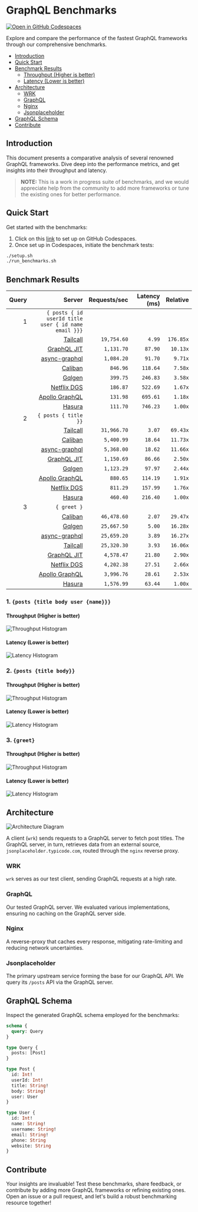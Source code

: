 # GraphQL Benchmarks <!-- omit from toc -->

[![Open in GitHub Codespaces](https://github.com/codespaces/badge.svg)](https://codespaces.new/tailcallhq/graphql-benchmarks)

Explore and compare the performance of the fastest GraphQL frameworks through our comprehensive benchmarks.

- [Introduction](#introduction)
- [Quick Start](#quick-start)
- [Benchmark Results](#benchmark-results)
  - [Throughput (Higher is better)](#throughput-higher-is-better)
  - [Latency (Lower is better)](#latency-lower-is-better)
- [Architecture](#architecture)
  - [WRK](#wrk)
  - [GraphQL](#graphql)
  - [Nginx](#nginx)
  - [Jsonplaceholder](#jsonplaceholder)
- [GraphQL Schema](#graphql-schema)
- [Contribute](#contribute)

[Tailcall]: https://github.com/tailcallhq/tailcall
[Gqlgen]: https://github.com/99designs/gqlgen
[Apollo GraphQL]: https://github.com/apollographql/apollo-server
[Netflix DGS]: https://github.com/netflix/dgs-framework
[Caliban]: https://github.com/ghostdogpr/caliban
[async-graphql]: https://github.com/async-graphql/async-graphql
[Hasura]: https://github.com/hasura/graphql-engine
[GraphQL JIT]: https://github.com/zalando-incubator/graphql-jit

## Introduction

This document presents a comparative analysis of several renowned GraphQL frameworks. Dive deep into the performance metrics, and get insights into their throughput and latency.

> **NOTE:** This is a work in progress suite of benchmarks, and we would appreciate help from the community to add more frameworks or tune the existing ones for better performance.

## Quick Start

Get started with the benchmarks:

1. Click on this [link](https://codespaces.new/tailcallhq/graphql-benchmarks) to set up on GitHub Codespaces.
2. Once set up in Codespaces, initiate the benchmark tests:

```bash
./setup.sh
./run_benchmarks.sh
```

## Benchmark Results

<!-- PERFORMANCE_RESULTS_START -->

| Query | Server | Requests/sec | Latency (ms) | Relative |
|-------:|--------:|--------------:|--------------:|---------:|
| 1 | `{ posts { id userId title user { id name email }}}` |
|| [Tailcall] | `19,754.60` | `4.99` | `176.85x` |
|| [GraphQL JIT] | `1,131.70` | `87.90` | `10.13x` |
|| [async-graphql] | `1,084.20` | `91.70` | `9.71x` |
|| [Caliban] | `846.96` | `118.64` | `7.58x` |
|| [Gqlgen] | `399.75` | `246.83` | `3.58x` |
|| [Netflix DGS] | `186.87` | `522.69` | `1.67x` |
|| [Apollo GraphQL] | `131.98` | `695.61` | `1.18x` |
|| [Hasura] | `111.70` | `746.23` | `1.00x` |
| 2 | `{ posts { title }}` |
|| [Tailcall] | `31,966.70` | `3.07` | `69.43x` |
|| [Caliban] | `5,400.99` | `18.64` | `11.73x` |
|| [async-graphql] | `5,368.00` | `18.62` | `11.66x` |
|| [GraphQL JIT] | `1,150.69` | `86.66` | `2.50x` |
|| [Gqlgen] | `1,123.29` | `97.97` | `2.44x` |
|| [Apollo GraphQL] | `880.65` | `114.19` | `1.91x` |
|| [Netflix DGS] | `811.29` | `157.99` | `1.76x` |
|| [Hasura] | `460.40` | `216.40` | `1.00x` |
| 3 | `{ greet }` |
|| [Caliban] | `46,478.60` | `2.07` | `29.47x` |
|| [Gqlgen] | `25,667.50` | `5.00` | `16.28x` |
|| [async-graphql] | `25,659.20` | `3.89` | `16.27x` |
|| [Tailcall] | `25,320.30` | `3.93` | `16.06x` |
|| [GraphQL JIT] | `4,578.47` | `21.80` | `2.90x` |
|| [Netflix DGS] | `4,202.38` | `27.51` | `2.66x` |
|| [Apollo GraphQL] | `3,996.76` | `28.61` | `2.53x` |
|| [Hasura] | `1,576.99` | `63.44` | `1.00x` |

<!-- PERFORMANCE_RESULTS_END -->



### 1. `{posts {title body user {name}}}`
#### Throughput (Higher is better)

![Throughput Histogram](assets/req_sec_histogram1.png)

#### Latency (Lower is better)

![Latency Histogram](assets/latency_histogram1.png)

### 2. `{posts {title body}}`
#### Throughput (Higher is better)

![Throughput Histogram](assets/req_sec_histogram2.png)

#### Latency (Lower is better)

![Latency Histogram](assets/latency_histogram2.png)

### 3. `{greet}`
#### Throughput (Higher is better)

![Throughput Histogram](assets/req_sec_histogram3.png)

#### Latency (Lower is better)

![Latency Histogram](assets/latency_histogram3.png)

## Architecture

![Architecture Diagram](assets/architecture.png)

A client (`wrk`) sends requests to a GraphQL server to fetch post titles. The GraphQL server, in turn, retrieves data from an external source, `jsonplaceholder.typicode.com`, routed through the `nginx` reverse proxy.

### WRK

`wrk` serves as our test client, sending GraphQL requests at a high rate.

### GraphQL

Our tested GraphQL server. We evaluated various implementations, ensuring no caching on the GraphQL server side.

### Nginx

A reverse-proxy that caches every response, mitigating rate-limiting and reducing network uncertainties.

### Jsonplaceholder

The primary upstream service forming the base for our GraphQL API. We query its `/posts` API via the GraphQL server.

## GraphQL Schema

Inspect the generated GraphQL schema employed for the benchmarks:

```graphql
schema {
  query: Query
}

type Query {
  posts: [Post]
}

type Post {
  id: Int!
  userId: Int!
  title: String!
  body: String!
  user: User
}

type User {
  id: Int!
  name: String!
  username: String!
  email: String!
  phone: String
  website: String
}
```

## Contribute

Your insights are invaluable! Test these benchmarks, share feedback, or contribute by adding more GraphQL frameworks or refining existing ones. Open an issue or a pull request, and let's build a robust benchmarking resource together!

